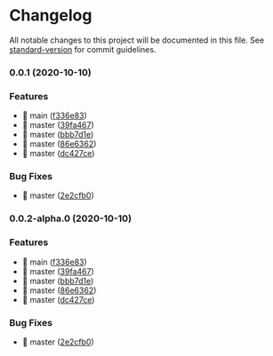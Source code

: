 # Changelog

All notable changes to this project will be documented in this file. See [standard-version](https://github.com/conventional-changelog/standard-version) for commit guidelines.

### 0.0.1 (2020-10-10)


### Features

* 🎸 main ([f336e83](https://github.com/chenjiajing23/good-math/commit/f336e83f6f8b0015d8b5ecfcb3542f8c9947d8dd))
* 🎸 master ([39fa467](https://github.com/chenjiajing23/good-math/commit/39fa46743933fbd713a994bdb30af0c808bdb0b5))
* 🎸 master ([bbb7d1e](https://github.com/chenjiajing23/good-math/commit/bbb7d1e69b55e10ed8f6f5d7c9fb2c8e8fb92623))
* 🎸 master ([86e6362](https://github.com/chenjiajing23/good-math/commit/86e6362fb0251c4299c174cc8e2a3609bd05a441))
* 🎸 master ([dc427ce](https://github.com/chenjiajing23/good-math/commit/dc427ce4c304651dd1a3264efed652576abff1a0))


### Bug Fixes

* 🐛 master ([2e2cfb0](https://github.com/chenjiajing23/good-math/commit/2e2cfb064712e868e5c20311b35231ad2647ed82))

### 0.0.2-alpha.0 (2020-10-10)


### Features

* 🎸 main ([f336e83](https://github.com/chenjiajing23/good-math/commit/f336e83f6f8b0015d8b5ecfcb3542f8c9947d8dd))
* 🎸 master ([39fa467](https://github.com/chenjiajing23/good-math/commit/39fa46743933fbd713a994bdb30af0c808bdb0b5))
* 🎸 master ([bbb7d1e](https://github.com/chenjiajing23/good-math/commit/bbb7d1e69b55e10ed8f6f5d7c9fb2c8e8fb92623))
* 🎸 master ([86e6362](https://github.com/chenjiajing23/good-math/commit/86e6362fb0251c4299c174cc8e2a3609bd05a441))
* 🎸 master ([dc427ce](https://github.com/chenjiajing23/good-math/commit/dc427ce4c304651dd1a3264efed652576abff1a0))


### Bug Fixes

* 🐛 master ([2e2cfb0](https://github.com/chenjiajing23/good-math/commit/2e2cfb064712e868e5c20311b35231ad2647ed82))

